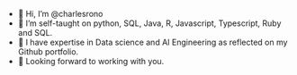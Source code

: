 - 👋 Hi, I’m @charlesrono
- 👀 I’m self-taught on python, SQL, Java, R, Javascript, Typescript, Ruby and SQL.
- 🌱 I have expertise in Data science and  AI Engineering as reflected on my Github portfolio.
- 🌱 Looking forward to working with you.
